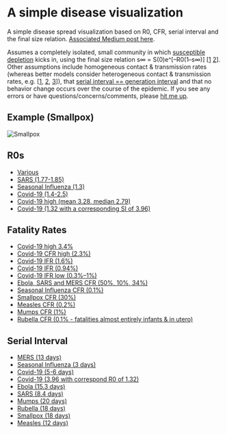 # A simple disease visualization
A simple disease spread visualization based on R0, CFR, serial interval and the final size relation. [Associated Medium post here](https://medium.com/@k_a_lindquist/reproduction-numbers-fatality-rates-6660a1e9d933).

Assumes a completely isolated, small community in which [susceptible depletion](https://royalsocietypublishing.org/doi/pdf/10.1098/rsif.2016.0659) kicks in, using the final size relation s∞ = S(0)e^[–R0(1–s∞)] [[1](https://mathematicsinindustry.springeropen.com/track/pdf/10.1186/s13362-019-0058-7) [2](https://www.ncbi.nlm.nih.gov/pmc/articles/PMC3506030/)]. Other assumptions include homogeneous contact & transmission rates (whereas better models consider heterogeneous contact & transmission rates, e.g. [[1](https://www.ncbi.nlm.nih.gov/pmc/articles/PMC4808916/), [2](https://www.uvm.edu/pdodds/research/papers/years/2005/watts2005a.pdf), [3](https://journals.plos.org/plosone/article?id=10.1371/journal.pone.0120701)]), that [serial interval == generation interval](https://nccid.ca/publications/glossary-terms-infectious-disease-modelling-proposal-consistent-language/) and that no behavior change occurs over the course of the epidemic. If you see any errors or have questions/concerns/comments, please [hit me up](mailto:kristin@rationally.io).

## Example (Smallpox)
![Smallpox](https://github.com/kristinlindquist/disease-visualization/assets/9382486/ce6440bf-4d83-42d7-a1bd-b28972bd2a25)

## R0s
* [Various](https://en.wikipedia.org/wiki/Basic_reproduction_number)
* [SARS (1.77-1.85)](https://www.biorxiv.org/content/10.1101/2020.01.25.919787v1)
* [Seasonal Influenza (1.3)](https://www.ncbi.nlm.nih.gov/pubmed/19545404)
* [Covid-19 (1.4-2.5)](https://www.who.int/news-room/detail/23-01-2020-statement-on-the-meeting-of-the-international-health-regulations-(2005)-emergency-committee-regarding-the-outbreak-of-novel-coronavirus-(2019-ncov))
* [Covid-19 high (mean 3.28, median 2.79)](https://academic.oup.com/jtm/advance-article/doi/10.1093/jtm/taaa021/5735319)
* [Covid-19 (1.32 with a corresponding SI of 3.96)](https://www.jwatch.org/na51171/2020/03/27/serial-interval-covid-19)

## Fatality Rates
* [Covid-19 high 3.4%](https://www.who.int/dg/speeches/detail/who-director-general-s-opening-remarks-at-the-media-briefing-on-covid-19---3-march-2020)
* [Covid-19 CFR high (2.3%)](https://ourworldindata.org/coronavirus)
* [Covid-19 IFR (1.6%)](https://www.medrxiv.org/content/10.1101/2020.03.04.20031104v1.full.pdf)
* [Covid-19 IFR (0.94%)](https://institutefordiseasemodeling.github.io/nCoV-public/analyses/first_adjusted_mortality_estimates_and_risk_assessment/2019-nCoV-preliminary_age_and_time_adjusted_mortality_rates_and_pandemic_risk_assessment.html)
* [Covid-19 IFR low (0.3%–1%)](https://www.who.int/docs/default-source/coronaviruse/situation-reports/20200219-sitrep-30-covid-19.pdf?sfvrsn=3346b04f_2)
* [Ebola, SARS and MERS CFR (50%, 10%, 34%)](https://ourworldindata.org/coronavirus)
* [Seasonal Influenza CFR (0.1%)](https://en.wikipedia.org/wiki/List_of_human_disease_case_fatality_rates)
* [Smallpox CFR (30%)](https://en.wikipedia.org/wiki/Smallpox)
* [Measles CFR (0.2%)](https://www.cdc.gov/vaccines/pubs/pinkbook/downloads/meas.pdf)
* [Mumps CFR (1%)](https://en.wikipedia.org/wiki/List_of_human_disease_case_fatality_rates)
* [Rubella CFR (0.1% - fatalities almost entirely infants & in utero)](https://www.cdc.gov/rubella/about/in-the-us.html)

## Serial Interval
* [MERS (13 days)](https://www.ncbi.nlm.nih.gov/pmc/articles/PMC5930778/)
* [Seasonal Influenza (3 days)](https://www.who.int/docs/default-source/coronaviruse/situation-reports/20200306-sitrep-46-covid-19.pdf?sfvrsn=96b04adf_2)
* [Covid-19 (5-6 days)](https://www.who.int/docs/default-source/coronaviruse/situation-reports/20200306-sitrep-46-covid-19.pdf?sfvrsn=96b04adf_2)
* [Covid-19 (3.96 with correspond R0 of 1.32)](https://www.jwatch.org/na51171/2020/03/27/serial-interval-covid-19)
* [Ebola (15.3 days)](https://www.sciencedirect.com/science/article/pii/S1755436515000341)
* [SARS (8.4 days)](https://dash.harvard.edu/bitstream/handle/1/25620506/Transmission%20dynamics%20and%20control%20of%20severe%20acute%20respiratory%20syndrome.pdf?sequence=1)
* [Mumps (20 days)](https://www.ncbi.nlm.nih.gov/pmc/articles/PMC5223546/)
* [Rubella (18 days)](https://academic.oup.com/aje/article/180/9/865/2739204)
* [Smallpox (18 days)](https://academic.oup.com/aje/article/180/9/865/2739204)
* [Measles (12 days)](https://academic.oup.com/aje/article/180/9/865/2739204)

